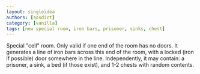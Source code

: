 ```yaml
---
layout: singleidea
authors: [aosdict]
category: [vanilla]
tags: [new special room, iron bars, prisoner, sinks, chest]
---
```

Special "cell" room. Only valid if one end of the room has no doors. It generates a line of iron bars across this end of the room, with a locked (iron if possible) door somewhere in the line. Independently, it may contain: a prisoner, a sink, a bed (if those exist), and 1-2 chests with random contents.
